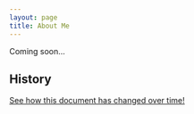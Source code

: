 ```yaml
---
layout: page
title: About Me
---
```


Coming soon...



History
-------
[See how this document has changed over time!](https://github.com/isharacomix/isharacomix.github.io/commits/master/about.md)

